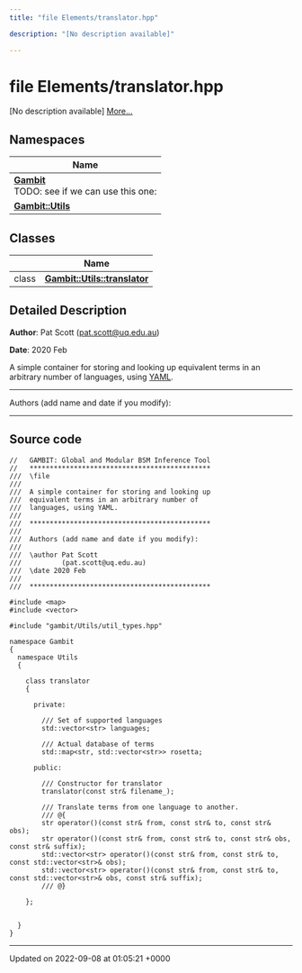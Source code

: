 ```yaml
---
title: "file Elements/translator.hpp"

description: "[No description available]"

---
```


# file Elements/translator.hpp

[No description available] [More...](#detailed-description)

## Namespaces

| Name           |
| -------------- |
| **[Gambit](/documentation/code/namespaces/namespacegambit/)** <br>TODO: see if we can use this one:  |
| **[Gambit::Utils](/documentation/code/namespaces/namespacegambit_1_1utils/)**  |

## Classes

|                | Name           |
| -------------- | -------------- |
| class | **[Gambit::Utils::translator](/documentation/code/classes/classgambit_1_1utils_1_1translator/)**  |

## Detailed Description


**Author**: Pat Scott ([pat.scott@uq.edu.au](mailto:pat.scott@uq.edu.au)) 

**Date**: 2020 Feb

A simple container for storing and looking up equivalent terms in an arbitrary number of languages, using [YAML](/documentation/code/namespaces/namespaceyaml/).



------------------

Authors (add name and date if you modify):



------------------




## Source code

```
//   GAMBIT: Global and Modular BSM Inference Tool
//   *********************************************
///  \file
///
///  A simple container for storing and looking up
///  equivalent terms in an arbitrary number of
///  languages, using YAML.
///
///  *********************************************
///
///  Authors (add name and date if you modify):
///
///  \author Pat Scott
///          (pat.scott@uq.edu.au)
///  \date 2020 Feb
///
///  *********************************************

#include <map>
#include <vector>

#include "gambit/Utils/util_types.hpp"

namespace Gambit
{
  namespace Utils
  {

    class translator
    {

      private:

        /// Set of supported languages
        std::vector<str> languages;

        /// Actual database of terms
        std::map<str, std::vector<str>> rosetta;

      public:

        /// Constructor for translator
        translator(const str& filename_);

        /// Translate terms from one language to another.
        /// @{
        str operator()(const str& from, const str& to, const str& obs);
        str operator()(const str& from, const str& to, const str& obs, const str& suffix);
        std::vector<str> operator()(const str& from, const str& to, const std::vector<str>& obs);
        std::vector<str> operator()(const str& from, const str& to, const std::vector<str>& obs, const str& suffix);
        /// @}

    };


  }
}
```


-------------------------------

Updated on 2022-09-08 at 01:05:21 +0000
